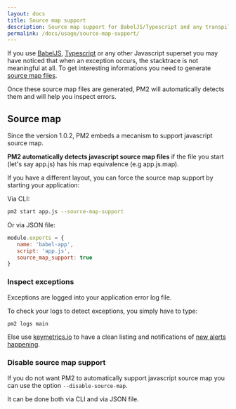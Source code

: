 ```yaml
---
layout: docs
title: Source map support
description: Source map support for BabelJS/Typescript and any transpiler
permalink: /docs/usage/source-map-support/
---
```


If you use [BabelJS](https://babeljs.io/), [Typescript](http://www.typescriptlang.org/) or any other Javascript superset you may have noticed that when an exception occurs, the stacktrace is not meaningful at all. To get interesting informations you need to generate [source map files](http://www.html5rocks.com/en/tutorials/developertools/sourcemaps/).

Once these source map files are generated, PM2 will automatically detects them and will help you inspect errors.

## Source map

Since the version 1.0.2, PM2 embeds a mecanism to support javascript source map.

**PM2 automatically detects javascript source map files** if the file you start (let's say app.js) has his map equivalence (e.g app.js.map).

If you have a different layout, you can force the source map support by starting your application:

Via CLI:

```bash
pm2 start app.js --source-map-support
```

Or via JSON file:

```javascript
module.exports = {
   name: 'babel-app',
   script: 'app.js',
   source_map_support: true
}
```

### Inspect exceptions

Exceptions are logged into your application error log file.

To check your logs to detect exceptions, you simply have to type:

```bash
pm2 logs main
```

Else use [keymetrics.io](https://keymetrics.io/) to have a clean listing and notifications of [new alerts happening](http://docs.keymetrics.io/docs/pages/issues/).

### Disable source map support

If you do not want PM2 to automatically support javascript source map you can use the option `--disable-source-map`.

It can be done both via CLI and via JSON file.
